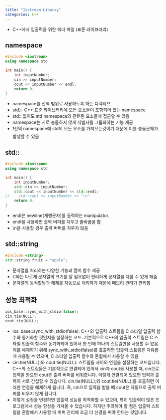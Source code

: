 ```yaml
---
title: "Iostream Libaray"
categories: C++
---
```


- C++에서 입출력을 위한 헤더 파일 (표준 라이브러리)

## namespace
```cpp
#include <iostream>
using namespace std

int main() {
    int inputNumber;
    cin >> inputNumber;
    cout << inputNumber << endl;
    return 0;
}
```
- namespace를 전역 범위로 사용하도록 하는 디렉티브
- std는 C++ 표준 라이브러리에 모든 요소들이 포함되어 있는 namespace
- std:: 없이도 std namespace와 관련된 요소들에 접근할 수 있음
- namespace는 서로 충돌하지 않게 식별자를 그룹화하는 기능 제공
- ❗️전역 namespace에 std의 모든 요소를 가져오는것이기 때문에 이름 충돌문제가 발생할 수 있음

## std::
```cpp
#include <iostream>
using namespace std

int main() {
    int inputNumber;
    std::cin >> inputNumber;
    std::cout << inputNumber << std::endl;
//    std::cout << inputNumber << "\n"
    return 0;
}
```
- endl은 newline(개행문자)를 출력하는 manipulator.
- endl을 사용하면 출력 버퍼를 지우고 줄바꿈을 함
- \n을 사용할 경우 출력 버퍼를 지우지 않음

## std::string
```cpp
#include <string>
std::string fruit = "apple";
```
- 문자열을 처리하는 다양한 기능과 멤버 함수 제공
- C와는 다르게 문자열의 크기를 알 필요없이 편리하게 문자열을 다룰 수 있게 해줌
- 문자열의 동적할당과 해제를 자동으로 처리하기 때문에 메모리 관리가 편리함

## 성능 최적화
```cpp
ios_base::sync_with_stdio(false);
cin.tie(NULL);
cout.tie(NULL);
```
- ios_base::sync_with_stdio(false): C++의 입출력 스트림을 C 스타일 입출력 함수와 동기화할 것인지를 설정하는 코드. 기본적으로 C++의 입출력 스트림은 C 스타일 입출력 함수와 동기화되어 있어서 한 번에 하나의 스트림만을 사용할 수 있음. 이를 해제하기 위해 sync_with_stdio(false)를 호출하면 입출력 스트림은 자유롭게 사용될 수 있으며, C 스타일 입출력 함수와 혼합해서 사용할 수 있음
- cin.tie(NULL);와 cout.tie(NULL):  스트림들 사이의 연결을 설정하는 코드입니다. C++의 스트림들은 기본적으로 연결되어 있어서 cin과 cout을 사용할 때, cin으로 입력을 받으면 cout은 출력 버퍼를 비워줍니다. 이렇게 연결되어 있으면 입력과 출력이 서로 간섭할 수 있습니다. cin.tie(NULL);와 cout.tie(NULL);를 호출하면 이러한 연결을 해제하게 됩니다. 즉, cin으로 입력을 받을 때 cout은 자동으로 출력 버퍼를 비우지 않게 됩니다.
- 이렇게 설정을 변경하면 입출력 성능을 최적화할 수 있으며, 특히 입출력이 많은 프로그램에서 성능 향상을 가져올 수 있습니다. 하지만 주의해야 할 점은 입출력 스트림을 혼합해서 사용할 때 버퍼 관리에 조금 더 신경을 써야 한다는 것입니다.

